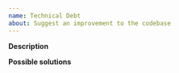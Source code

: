 ```yaml
---
name: Technical Debt
about: Suggest an improvement to the codebase
---
```


<!-- Please make sure the new issue you are opening is not a duplicate, and **remove** this notice! -->

**Description**
<!-- *(Brief description of your issue here)*

(Paste any relevant logs - please use code blocks (```) to format console output,
logs, and code as it's very hard to read otherwise.) -->

**Possible solutions**
<!-- *(Any possible suggestions on how to improve this code)* -->
